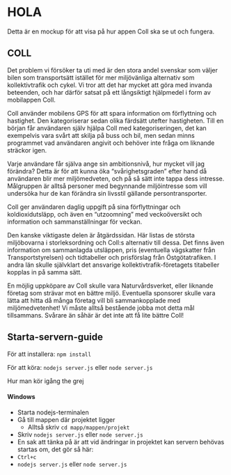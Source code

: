 HOLA
=======

Detta är en mockup för att visa på hur appen Coll ska se ut och fungera.

## COLL

Det problem vi försöker ta uti med är den stora andel svenskar som väljer bilen som transportsätt istället för mer miljövänliga alternativ som kollektivtrafik och cykel. Vi tror att det har mycket att göra med invanda beteenden, och har därför satsat på ett långsiktigt hjälpmedel i form av mobilappen Coll.

Coll använder mobilens GPS för att spara information om förflyttning och hastighet. Den kategoriserar sedan olika färdsätt utefter hastigheten. Till en början får användaren själv hjälpa Coll med kategoriseringen, det kan exempelvis vara svårt att skilja på buss och bil, men sedan minns programmet vad användaren angivit och behöver inte fråga om liknande sträckor igen.

Varje användare får själva ange sin ambitionsnivå, hur mycket vill jag förändra? Detta är för att kunna öka “svårighetsgraden” efter hand då användaren blir mer miljömedveten, och på så sätt inte tappa dess intresse. Målgruppen är alltså personer med begynnande miljöintresse som vill undersöka hur de kan förändra sin livsstil gällande persontransporter.

Coll ger användaren daglig uppgift på sina förflyttningar och koldioxidutsläpp, och även en “utzoomning” med veckoöversikt och information och sammanställningar för veckan.

Den kanske viktigaste delen är åtgärdssidan. Här listas de största miljöbovarna i storleksordning och Coll:s alternativ till dessa. Det finns även information om sammanlagda utsläppen, pris (eventuella vägskatter från Transportstyrelsen) och tidtabeller och prisförslag från Östgötatrafiken. I andra län skulle självklart det ansvarige kollektivtrafik-företagets titabeller kopplas in på samma sätt.

En möjlig uppköpare av Coll skulle vara Naturvårdsverket, eller liknande företag som strävar mot en bättre miljö. Eventuella sponsorer skulle vara lätta att hitta då många företag vill bli sammankopplade med miljömedvetenhet! Vi måste alltså bestående jobba mot detta mål tillsammans. Svårare än såhär är det inte att få lite bättre Coll!


## Starta-servern-guide

För att installera:
`npm install`

För att köra:
`nodejs server.js` eller `node server.js`

Hur man kör igång the grej

#### Windows

* Starta nodejs-terminalen
* Gå till mappen där projektet ligger
  * Alltså skriv `cd mapp/mappen/projekt`
* Skriv `nodejs server.js` eller `node server.js`
* En sak att tänka på är att vid ändringar in projektet kan servern behövas startas om, det gör så här:
* `Ctrl+c`
* `nodejs server.js` eller `node server.js`
